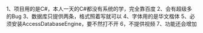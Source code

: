 1、项目用的是C#，本人一天的C#都没有系统的学，完全靠百度
2、会有超级多的Bug
3、数据库只提供两条，格式照着写就可以
4、字体用的是华文楷体
5、必须安装AccessDatabaseEngine，要不然打不开
6，不提供视频
7、功能还会增加
